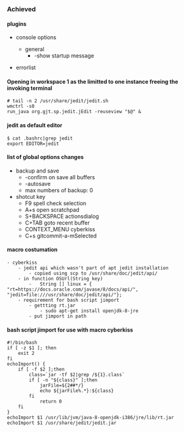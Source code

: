### Achieved
                        
#### plugins

- console options
	- general
		- -show startup message
	
- errorlist

#### Opening in workspace 1 as the limitted to one instance freeing the invoking terminal 

	# tail -n 2 /usr/share/jedit/jedit.sh 
	wmctrl -s0
	run_java org.gjt.sp.jedit.jEdit -reuseview "$@" &

#### jedit as default editor 
	
	$ cat .bashrc|grep jedit
	export EDITOR=jedit

#### list of global options changes

- backup and save
	- -confirm on save all buffers
	- -autosave
	- max numbers of backup: 0
- shotcut key
	- F9			spell check selection
	- A+s			open scratchpad
	- S+BACKSPACE	actionsdialog
	- C+TAB			goto recent buffer
	- CONTEXT_MENU	cyberkiss
	- C+s			gitcommit-a-mSelected

#### macro costumation
	- cyberkiss
		- jedit api which wasn't part of apt jedit installation
			- copied using scp to /usr/share/doc/jedit/api/
		- in function OSUrl(String key) 
			- 	String [] linux = { "rt=https://docs.oracle.com/javase/8/docs/api/", "jedit=file:///usr/share/doc/jedit/api/"};
		- requirement for bash script jimport
			- gettting rt.jar
				- sudo apt-get install openjdk-8-jre
			- put jimport in path

#### bash script jimport for use with macro cyberkiss

	#!/bin/bash
	if [ -z $1 ]; then
		exit 2
	fi
	echoImport() { 
		if [ -f $2 ];then
			class=`jar -tf $2|grep /${1}.class`
			if [ -n "${class}" ];then
				jarFile=${2##*/}
				echo ${jarFile%.*}:${class}
			fi
				return 0
		fi
	}
	echoImport $1 /usr/lib/jvm/java-8-openjdk-i386/jre/lib/rt.jar 
	echoImport $1 /usr/share/jedit/jedit.jar

		
